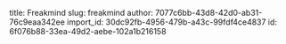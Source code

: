 title: Freakmind
slug: freakmind
author: 7077c6bb-43d8-42d0-ab31-76c9eaa342ee
import_id: 30dc92fb-4956-479b-a43c-99fdf4ce4837
id: 6f076b88-33ea-49d2-aebe-102a1b216158
